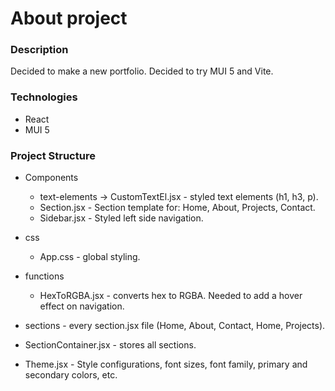 # About project

### Description
Decided to make a new portfolio. Decided to try MUI 5 and Vite.

### Technologies
* React
* MUI 5

### Project Structure
* Components
    * text-elements -> CustomTextEl.jsx - styled text elements (h1, h3, p).
    * Section.jsx - Section template for: Home, About, Projects, Contact.
    * Sidebar.jsx - Styled left side navigation.

* css
    * App.css - global styling.

* functions
    * HexToRGBA.jsx - converts hex to RGBA. Needed to add a hover effect on navigation.

* sections - every section.jsx file (Home, About, Contact, Home, Projects).

* SectionContainer.jsx - stores all sections.

* Theme.jsx - Style configurations, font sizes, font family, primary and secondary colors, etc.